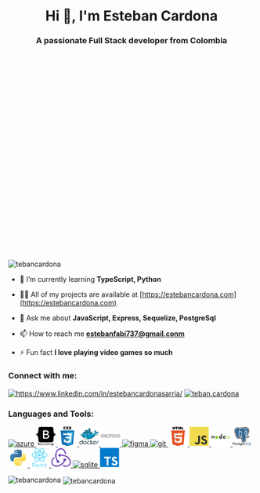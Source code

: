<h1 align="center">Hi 👋, I'm Esteban Cardona</h1>
<h3 align="center">A passionate Full Stack developer from Colombia</h3>
<?xml version="1.0" standalone="no"?>
<!DOCTYPE svg PUBLIC "-//W3C//DTD SVG 20010904//EN"
 "http://www.w3.org/TR/2001/REC-SVG-20010904/DTD/svg10.dtd">
<svg version="1.0" xmlns="http://www.w3.org/2000/svg"
 width="4330.000000pt" height="3464.000000pt" viewBox="0 0 4330.000000 3464.000000"
 preserveAspectRatio="xMidYMid meet">

<g transform="translate(0.000000,3464.000000) scale(0.100000,-0.100000)"
fill="#000000" stroke="none">
<path d="M22750 27844 c-538 -158 -968 -323 -1392 -535 -1138 -570 -1995
-1425 -2412 -2406 -56 -132 -130 -344 -142 -409 -4 -24 -9 -32 -14 -23 -5 8
-65 201 -135 429 -69 228 -142 467 -162 530 l-36 115 -15 -35 c-17 -41 -405
-1084 -464 -1247 -26 -73 -44 -110 -52 -106 -6 4 -220 140 -476 303 -781 499
-815 520 -818 512 -1 -4 38 -206 86 -449 l89 -442 -111 -67 c-1632 -987 -2996
-2652 -3778 -4611 -70 -178 -238 -655 -238 -679 0 -3 25 15 56 40 269 220
1309 742 2594 1303 107 47 200 88 205 91 35 18 -27 -27 -135 -98 -748 -498
-1387 -1127 -1857 -1830 -545 -818 -888 -1766 -1012 -2800 -40 -331 -46 -439
-46 -875 0 -508 5 -613 51 -1000 38 -325 152 -906 183 -938 5 -5 29 30 54 76
122 225 344 587 516 837 472 692 959 1237 1421 1592 96 74 240 171 245 166 2
-1 -22 -37 -52 -78 -30 -41 -101 -145 -158 -230 -717 -1083 -919 -2058 -598
-2900 369 -969 1445 -1768 3088 -2293 336 -108 961 -267 1047 -267 15 0 -4 25
-81 106 -339 355 -646 793 -813 1159 -146 322 -195 646 -134 888 13 52 31 107
39 122 l14 28 69 -65 c517 -482 1184 -935 1794 -1219 690 -321 1305 -513 2520
-784 212 -48 536 -120 720 -161 1485 -333 2520 -667 3605 -1165 420 -192 1011
-501 1379 -719 35 -21 38 -22 28 -4 -16 29 -251 309 -398 474 -321 360 -842
883 -1208 1213 -1623 1463 -3360 2518 -5206 3164 -539 188 -838 329 -1155 544
-452 307 -722 669 -817 1099 -31 138 -31 421 0 570 67 323 238 669 480 970
531 661 1379 1213 2362 1538 384 128 803 221 1169 262 52 6 96 12 98 13 5 5
-538 156 -707 196 -694 166 -1682 312 -2965 440 -510 51 -1085 101 -1619 141
-148 11 -272 22 -274 25 -6 5 89 52 260 129 625 279 1401 464 2268 540 377 33
540 40 1000 40 423 0 607 -6 905 -31 l80 -6 -64 74 c-185 215 -449 474 -691
676 -383 320 -856 616 -1255 784 -52 22 -84 40 -75 43 42 15 398 78 562 100
356 48 535 60 943 59 395 0 585 -11 908 -54 475 -62 970 -182 1341 -323 l68
-26 -14 23 c-25 37 -664 1051 -672 1064 -4 8 -2 11 6 8 7 -2 164 -45 348 -95
184 -50 441 -120 570 -155 129 -35 453 -123 720 -195 267 -72 548 -148 625
-170 77 -21 149 -40 160 -42 18 -3 19 3 16 162 -2 145 -1 163 12 150 8 -8 250
-307 538 -665 287 -357 567 -705 621 -772 54 -68 97 -123 95 -123 -3 0 -218
187 -478 416 -261 229 -478 417 -484 419 -5 2 -172 52 -370 110 -429 127
-1375 410 -1563 466 -74 23 -136 39 -138 36 -3 -3 165 -193 372 -423 208 -231
496 -551 641 -711 224 -248 270 -294 301 -302 20 -5 447 -112 947 -237 715
-178 940 -238 1050 -279 77 -29 226 -85 330 -125 105 -40 289 -109 410 -155
121 -46 436 -165 700 -265 264 -100 577 -218 695 -262 200 -76 271 -108 210
-94 -14 3 -149 17 -300 31 -151 13 -468 43 -705 65 -236 22 -483 45 -548 51
-116 11 -165 8 -90 -5 38 -7 111 -22 438 -91 1093 -231 1932 -452 2039 -536
l26 -21 -30 -34 c-97 -111 -152 -324 -145 -564 6 -184 34 -311 111 -507 61
-155 69 -237 30 -317 -57 -116 -155 -172 -631 -361 -357 -142 -392 -154 -555
-195 -620 -155 -1454 -86 -2492 205 -217 62 -339 90 -508 117 -126 20 -180 23
-415 23 -234 0 -287 -3 -400 -23 -699 -121 -1162 -503 -1292 -1064 -84 -361
24 -661 349 -973 57 -55 147 -133 200 -173 524 -393 1351 -692 1917 -692 70 0
131 3 134 6 3 4 -67 47 -156 97 -705 391 -1177 767 -1315 1046 -34 69 -37 82
-37 162 0 82 2 89 31 126 66 82 191 123 381 123 177 0 318 -27 680 -134 436
-127 763 -201 1033 -232 175 -20 535 -15 698 10 291 44 682 157 957 275 573
248 1608 935 2410 1602 360 300 745 668 917 879 245 301 338 514 283 646 -75
181 -470 414 -1180 696 -733 291 -1923 667 -3158 997 -164 43 -300 81 -302 83
-17 19 -151 235 -218 353 -264 466 -471 975 -606 1490 -60 229 -69 255 -127
364 -70 133 -148 235 -284 372 -260 263 -609 498 -1095 739 -338 167 -722 323
-1095 447 -107 35 -195 65 -197 67 -2 2 193 446 607 1381 184 415 443 1002
827 1869 63 142 113 260 111 261 -2 2 -642 -317 -1423 -709 l-1419 -711 -59
-175 c-366 -1084 -468 -1384 -472 -1388 -2 -2 -2 11 0 29 3 19 14 108 25 199
125 1020 404 2346 741 3522 43 153 79 282 79 288 0 13 0 13 -100 -16z"/>
</g>
</svg>

<p align="left"> <img src="https://komarev.com/ghpvc/?username=tebancardona&label=Profile%20views&color=0e75b6&style=flat" alt="tebancardona" /> </p>

- 🌱 I’m currently learning **TypeScript, Python**

- 👨‍💻 All of my projects are available at [https://estebancardona.com](https://estebancardona.com)

- 💬 Ask me about **JavaScript, Express, Sequelize, PostgreSql**

- 📫 How to reach me **estebanfabi737@gmail.conm**

- ⚡ Fun fact **I love playing video games so much**

<h3 align="left">Connect with me:</h3>
<p align="left">
<a href="https://www.linkedin.com/in/estebancardonasarria/" target="blank"><img align="center" src="https://raw.githubusercontent.com/rahuldkjain/github-profile-readme-generator/master/src/images/icons/Social/linked-in-alt.svg" alt="https://www.linkedin.com/in/estebancardonasarria/" height="30" width="40" /></a>
<a href="https://instagram.com/teban.cardona" target="blank"><img align="center" src="https://raw.githubusercontent.com/rahuldkjain/github-profile-readme-generator/master/src/images/icons/Social/instagram.svg" alt="teban.cardona" height="30" width="40" /></a>
</p>

<h3 align="left">Languages and Tools:</h3>
<p align="left"> <a href="https://azure.microsoft.com/en-in/" target="_blank" rel="noreferrer"> <img src="https://www.vectorlogo.zone/logos/microsoft_azure/microsoft_azure-icon.svg" alt="azure" width="40" height="40"/> </a> <a href="https://getbootstrap.com" target="_blank" rel="noreferrer"> <img src="https://raw.githubusercontent.com/devicons/devicon/master/icons/bootstrap/bootstrap-plain-wordmark.svg" alt="bootstrap" width="40" height="40"/> </a> <a href="https://www.w3schools.com/css/" target="_blank" rel="noreferrer"> <img src="https://raw.githubusercontent.com/devicons/devicon/master/icons/css3/css3-original-wordmark.svg" alt="css3" width="40" height="40"/> </a> <a href="https://www.docker.com/" target="_blank" rel="noreferrer"> <img src="https://raw.githubusercontent.com/devicons/devicon/master/icons/docker/docker-original-wordmark.svg" alt="docker" width="40" height="40"/> </a> <a href="https://expressjs.com" target="_blank" rel="noreferrer"> <img src="https://raw.githubusercontent.com/devicons/devicon/master/icons/express/express-original-wordmark.svg" alt="express" width="40" height="40"/> </a> <a href="https://www.figma.com/" target="_blank" rel="noreferrer"> <img src="https://www.vectorlogo.zone/logos/figma/figma-icon.svg" alt="figma" width="40" height="40"/> </a> <a href="https://git-scm.com/" target="_blank" rel="noreferrer"> <img src="https://www.vectorlogo.zone/logos/git-scm/git-scm-icon.svg" alt="git" width="40" height="40"/> </a> <a href="https://www.w3.org/html/" target="_blank" rel="noreferrer"> <img src="https://raw.githubusercontent.com/devicons/devicon/master/icons/html5/html5-original-wordmark.svg" alt="html5" width="40" height="40"/> </a> <a href="https://developer.mozilla.org/en-US/docs/Web/JavaScript" target="_blank" rel="noreferrer"> <img src="https://raw.githubusercontent.com/devicons/devicon/master/icons/javascript/javascript-original.svg" alt="javascript" width="40" height="40"/> </a> <a href="https://nodejs.org" target="_blank" rel="noreferrer"> <img src="https://raw.githubusercontent.com/devicons/devicon/master/icons/nodejs/nodejs-original-wordmark.svg" alt="nodejs" width="40" height="40"/> </a> <a href="https://www.postgresql.org" target="_blank" rel="noreferrer"> <img src="https://raw.githubusercontent.com/devicons/devicon/master/icons/postgresql/postgresql-original-wordmark.svg" alt="postgresql" width="40" height="40"/> </a> <a href="https://www.python.org" target="_blank" rel="noreferrer"> <img src="https://raw.githubusercontent.com/devicons/devicon/master/icons/python/python-original.svg" alt="python" width="40" height="40"/> </a> <a href="https://reactjs.org/" target="_blank" rel="noreferrer"> <img src="https://raw.githubusercontent.com/devicons/devicon/master/icons/react/react-original-wordmark.svg" alt="react" width="40" height="40"/> </a> <a href="https://redux.js.org" target="_blank" rel="noreferrer"> <img src="https://raw.githubusercontent.com/devicons/devicon/master/icons/redux/redux-original.svg" alt="redux" width="40" height="40"/> </a> <a href="https://www.sqlite.org/" target="_blank" rel="noreferrer"> <img src="https://www.vectorlogo.zone/logos/sqlite/sqlite-icon.svg" alt="sqlite" width="40" height="40"/> </a> <a href="https://www.typescriptlang.org/" target="_blank" rel="noreferrer"> <img src="https://raw.githubusercontent.com/devicons/devicon/master/icons/typescript/typescript-original.svg" alt="typescript" width="40" height="40"/> </a> </p>

<p><img align="left" src="https://github-readme-stats.vercel.app/api/top-langs?username=tebancardona&show_icons=true&theme=dark&locale=en&layout=compact" alt="tebancardona" /></p>

<p>&nbsp;<img align="center" src="https://github-readme-stats.vercel.app/api?username=tebancardona&show_icons=true&locale=en" alt="tebancardona" /></p>

